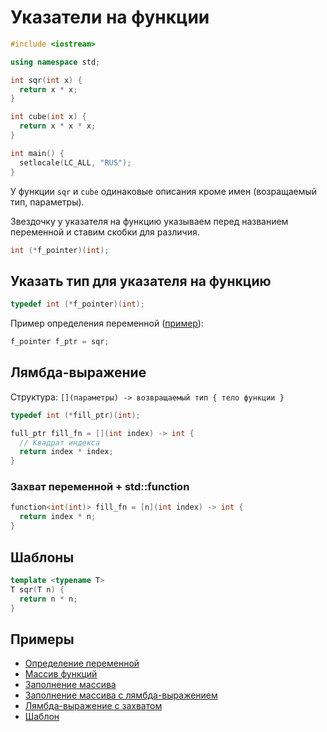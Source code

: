 # Указатели на функции

```cpp
#include <iostream>

using namespace std;

int sqr(int x) {
  return x * x;
}

int cube(int x) {
  return x * x * x;
}

int main() {
  setlocale(LC_ALL, "RUS");
}
```

У функции `sqr` и `cube` одинаковые описания кроме имен (возращаемый тип, параметры).

Звездочку у указателя на функцию указываем перед названием переменной и ставим скобки для различия.

```cpp
int (*f_pointer)(int);
```

## Указать тип для указателя на функцию

```cpp
typedef int (*f_pointer)(int);
```

Пример определения переменной ([пример](example1.cpp)):

```cpp
f_pointer f_ptr = sqr;
```

## Лямбда-выражение

Структура: `[](параметры) -> возвращаемый тип { тело функции }`

```cpp
typedef int (*fill_ptr)(int);
```

```cpp
full_ptr fill_fn = [](int index) -> int {
  // Квадрат индекса
  return index * index;
}
```

### Захват переменной + std::function

```cpp
function<int(int)> fill_fn = [n](int index) -> int {
  return index * n;
}
```

## Шаблоны

```cpp
template <typename T>
T sqr(T n) {
  return n * n;
}
```

## Примеры

- [Определение переменной](example1.cpp)
- [Массив функций](example2.cpp)
- [Заполнение массива](example3.cpp)
- [Заполнение массива с лямбда-выражением](example4.cpp)
- [Лямбда-выражение с захватом](example5.cpp)
- [Шаблон](example6.cpp)
